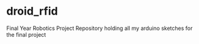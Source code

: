 # droid_rfid
Final Year Robotics Project
Repository holding all my arduino sketches for the final project

